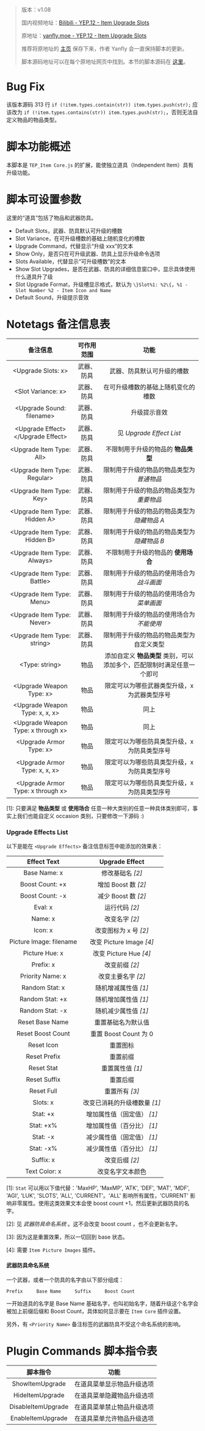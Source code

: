 > 版本：v1.08
>
> 国内视频地址：[Bilibili - YEP.12 - Item Upgrade Slots](https://www.bilibili.com/video/av3174787/#page=17)
>
> 原地址：[yanfly.moe - YEP.12 - Item Upgrade Slots](http://yanfly.moe/2015/10/16/yep-12-item-upgrade-slots/)
> 
> 推荐将原地址的 [主页](http://yanfly.moe/yep/) 保存下来，作者 Yanfly 会一直保持脚本的更新。
> 
> 脚本源码地址可以在每个原地址网页中找到。本节的脚本源码在 [这里](https://www.dropbox.com/s/cklhanljxevsp8v/YEP_X_ItemUpgradeSlots.js?dl=0)。

# Bug Fix

该版本源码 313 行 `if (!item.types.contain(str)) item.types.push(str);` 应该改为 `if (!item.types.contains(str)) item.types.push(str);`，否则无法自定义物品的物品类型。

# 脚本功能概述

本脚本是 `TEP_Item Core.js` 的扩展，能使独立道具（Independent Item）具有升级功能。

# 脚本可设置参数

这里的“道具”包括了物品和武器防具。

- Default Slots，武器、防具默认可升级的槽数
- Slot Variance，在可升级槽数的基础上随机变化的槽数
- Upgrade Command，代替显示“升级 xxx”的文本
- Show Only，是否只在可升级武器、防具上显示升级命令选项
- Slots Available，代替显示“可升级槽数”的文本
- Show Slot Upgrades，是否在武器、防具的详细信息窗口中，显示具体使用什么道具升了级
- Slot Upgrade Format，升级槽显示格式，默认为 `\}Slot%1: %2\{`，`%1 - Slot Number %2 - Item Icon and Name`
- Default Sound，升级提示音效

# Notetags 备注信息表

备注信息|可作用范围|功能
:-:|:-:|:-:
&lt;Upgrade Slots: x>|武器、防具|武器、防具默认可升级的槽数
&lt;Slot Variance: x>|武器、防具|在可升级槽数的基础上随机变化的槽数
&lt;Upgrade Sound: filename>|武器、防具|升级提示音效
&lt;Upgrade Effect>&lt;/Upgrade Effect>|武器、防具|见 *Upgrade Effect List*
&lt;Upgrade Item Type: All>|武器、防具|不限制用于升级的物品的 **物品类型**
&lt;Upgrade Item Type: Regular>|武器、防具|限制用于升级的物品的物品类型为 *普通物品*
&lt;Upgrade Item Type: Key>|武器、防具|限制用于升级的物品的物品类型为 *重要物品*
&lt;Upgrade Item Type: Hidden A>|武器、防具|限制用于升级的物品的物品类型为 *隐藏物品 A*
&lt;Upgrade Item Type: Hidden B>|武器、防具|限制用于升级的物品的物品类型为 *隐藏物品 B*
&lt;Upgrade Item Type: Always>|武器、防具|不限制用于升级的物品的 **使用场合**
&lt;Upgrade Item Type: Battle>|武器、防具|限制用于升级的物品的使用场合为 *战斗画面*
&lt;Upgrade Item Type: Menu>|武器、防具|限制用于升级的物品的使用场合为 *菜单画面*
&lt;Upgrade Item Type: Never>|武器、防具|限制用于升级的物品的使用场合为 *不能使用*
&lt;Upgrade Item Type: string>|武器、防具|限制用于升级的物品的物品类型为自定义类型
&lt;Type: string>|物品|添加自定义 **物品类型** 类别，可以添加多个，匹配限制时满足任意一个即可
&lt;Upgrade Weapon Type: x>|物品|限定可以为哪些武器类型升级，x 为武器类型序号
&lt;Upgrade Weapon Type: x, x, x>|物品|同上
&lt;Upgrade Weapon Type: x through x>|物品|同上
&lt;Upgrade Armor Type: x>|物品|限定可以为哪些防具类型升级，x 为防具类型序号
&lt;Upgrade Armor Type: x, x, x>|物品|限定可以为哪些防具类型升级，x 为防具类型序号
&lt;Upgrade Armor Type: x through x>|物品|限定可以为哪些防具类型升级，x 为防具类型序号

\[1]: 只要满足 **物品类型** 或 **使用场合** 任意一种大类别的任意一种具体类别即可，事实上我们也能自定义 occasion 类别，只要修改一下源码 :)

### Upgrade Effects List

以下是能在 `<Upgrade Effects>` 备注信息标签中能添加的效果表：

Effect Text|Upgrade Effect
:-:|:-:
Base Name: x|修改基础名 *[2]*
Boost Count: +x|增加 Boost 数 *[2]*
Boost Count: -x|减少 Boost 数 *[2]*
Eval: x|运行代码 *[2]*
Name: x|改变名字 *[2]*
Icon: x|改变图标为 x 号 *[2]*
Picture Image: filename|改变 Picture Image *[4]*
Picture Hue: x|改变 Picture Hue *[4]*
Prefix: x|改变前缀 *[2]*
Priority Name: x|改变主要名字 *[2]*
Random Stat: x|随机增减属性值 *[1]*
Random Stat: +x|随机增加属性值 *[1]*
Random Stat: -x|随机减少属性值 *[1]*
Reset Base Name|重置基础名为默认值
Reset Boost Count|重置 Boost Count 为 0
Reset Icon|重置图标
Reset Prefix|重置前缀
Reset Stat|重置属性值 *[1]*
Reset Suffix|重置后缀
Reset Full|重置所有 *[3]*
Slots: x|改变已消耗的升级槽数量 *[1]*
Stat: +x|增加属性值（固定值） *[1]*
Stat: +x%|增加属性值（百分比） *[1]*
Stat: -x|减少属性值（固定值） *[1]*
Stat: -x%|减少属性值（百分比） *[1]*
Suffix: x|改变后缀 *[2]*
Text Color: x|改变名字文本颜色

\[1]: `Stat` 可以用以下值代替：'MaxHP', 'MaxMP', 'ATK', 'DEF', 'MAT', 'MDF', 'AGI', 'LUK', 'SLOTS', 'ALL', 'CURRENT'。'ALL' 影响所有属性，'CURRENT' 影响非零属性。使用这类效果文本会使 boost count +1，然后更新武器防具的名字。

\[2]: 见 *武器防具命名系统* 。这不会改变 boost count ，也不会更新名字。

\[3]: 因为这是重置效果，所以一切回到 base 状态。

\[4]: 需要 `Item Picture Images` 插件。

#### 武器防具命名系统

一个武器，或者一个防具的名字由以下部分组成：

```
Prefix     Base Name     Suffix     Boost Count
```

一开始道具的名字是 Base Name 基础名字，也叫初始名字，随着升级这个名字会被加上前缀后缀和 Boost Count，具体如何显示要在 `Item Core` 插件设置。

另外，有 `<Priority Name>` 备注标签的武器防具不受这个命名系统的影响。

# Plugin Commands 脚本指令表

脚本指令|功能
:-:|:-:
ShowItemUpgrade|在道具菜单显示物品升级选项
HideItemUpgrade|在道具菜单隐藏物品升级选项
DisableItemUpgrade|在道具菜单禁止物品升级选项
EnableItemUpgrade|在道具菜单允许物品升级选项
